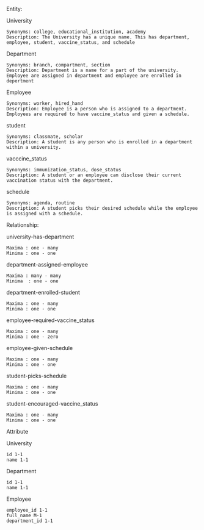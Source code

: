 Entity:

  University
  
  
    Synonyms: college, educational_institution, academy
    Description: The University has a unique name. This has department, employee, student, vaccine_status, and schedule
  Department
  
  
    Synonyms: branch, compartment, section
    Description: Department is a name for a part of the university. Employee are assigned in department and employee are enrolled in depertment
  Employee
  
  
    Synonyms: worker, hired_hand
    Description: Employee is a person who is assigned to a department. Employees are required to have vaccine_status and given a schedule.

  student
   
  
    Synonyms: classmate, scholar
    Description: A student is any person who is enrolled in a department within a university. 
  
  vacccine_status
     
  
    Synonyms: immunization_status, dose_status
    Description: A student or an employee can disclose their current vaccination status with the department. 
  
  schedule
     
  
    Synonyms: agenda, routine
    Description: A student picks their desired schedule while the employee is assigned with a schedule.  
    
    
Relationship:


  university-has-department


    Maxima : one - many
    Minima : one - one


  department-assigned-employee


    Maxima : many - many
    Minima  : one - one


  department-enrolled-student
  
  
    Maxima : one - many
    Minima : one - one
  
  
  employee-required-vaccine_status
  
  
    Maxima : one - many
    Minima : one - zero


  employee-given-schedule
  
  
    Maxima : one - many
    Minima : one - one
    
    
  student-picks-schedule
  
  
    Maxima : one - many
    Minima : one - one
    
    
  student-encouraged-vaccine_status
  
  
    Maxima : one - many
    Minima : one - one
    
    
    
Attribute


  University


    id 1-1
    name 1-1 


  Department
    
    
    id 1-1
    name 1-1


Employee


    employee_id 1-1
    full_name M-1
    department_id 1-1


